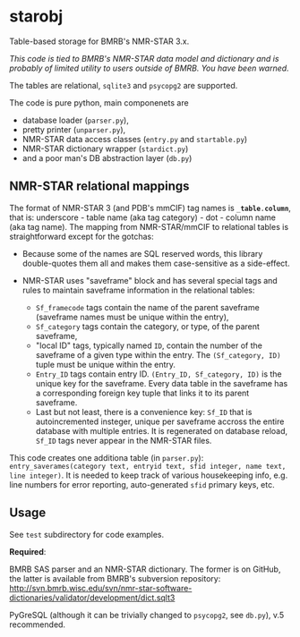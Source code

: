 # starobj

Table-based storage for BMRB's NMR-STAR 3.x.

*This code is tied to BMRB's NMR-STAR data model and dictionary and is probably of limited
utility to users outside of BMRB. You have been warned.*

The tables are relational, `sqlite3` and `psycopg2` are supported.

The code is pure python, main componenets are

* database loader (`parser.py`),
* pretty printer (`unparser.py`),
* NMR-STAR data access classes (`entry.py` and `startable.py`)
* NMR-STAR dictionary wrapper (`stardict.py`)
* and a poor man's DB abstraction layer (`db.py`)

## NMR-STAR relational mappings

The format of NMR-STAR 3 (and PDB's mmCIF) tag names is `_`**`table`**`.`**`column`**, that is: underscore -
table name (aka tag category) - dot - column name (aka tag name). The mapping from NMR-STAR/mmCIF to relational 
tables is straightforward except for the gotchas:

* Because some of the names are SQL reserved words, this library double-quotes them all and makes 
them case-sensitive as a side-effect.

* NMR-STAR uses "saveframe" block and has several special tags and rules to maintain saveframe information
in the relational tables:

  * `Sf_framecode` tags contain the name of the parent saveframe (saveframe names must be unique within
    the entry),
  * `Sf_category` tags contain the category, or type, of the parent saveframe,
  * "local ID" tags, typically named `ID`, contain the number of the saveframe of a given type within
    the entry. The `(Sf_category, ID)` tuple must be unique within the entry.
  * `Entry_ID` tags contain entry ID. `(Entry_ID, Sf_category, ID)` is the unique key for the saveframe. 
    Every data table in the saveframe has a corresponding foreign key tuple that links it to its parent 
    saveframe.
  * Last but not least, there is a convenience key: `Sf_ID` that is autoincremented insteger, unique per
    saveframe accross the entire database with multiple entries. It is regenerated on database reload,
    `Sf_ID` tags never appear in the NMR-STAR files.

This code creates one additiona table (in `parser.py`): `entry_saverames(category text, entryid text,
sfid integer, name text, line integer)`. It is needed to keep track of various housekeeping info,
e.g. line numbers for error reporting, auto-generated `sfid` primary keys, etc.

## Usage

See `test` subdirectory for code examples.

**Required**:

BMRB SAS parser and an NMR-STAR dictionary. The former is on GitHub, the latter is available 
from BMRB's subversion repository: 
http://svn.bmrb.wisc.edu/svn/nmr-star-software-dictionaries/validator/development/dict.sqlt3

PyGreSQL (although it can be trivially changed to `psycopg2`, see `db.py`), v.5 recommended.

